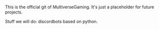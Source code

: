 This is the official git of MultiverseGaming. It's just a placeholder for future projects.

Stuff we will do: discordbots based on python.
